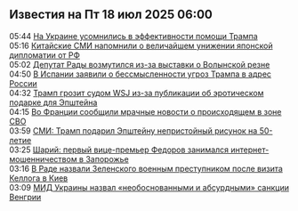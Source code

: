 <h2>Известия на Пт 18 июл 2025 06:00</h2><!--2025-07-18 05:44:12-->
<div class="rssn">
  <div><span class="smaller gray hspace">05:44</span> <a class="nodecor" href="https://news.rambler.ru/world/55003177-na-ukraine-usomnilis-v-effektivnosti-pomoschi-trampa/">На Украине усомнились в эффективности помощи Трампа</a></div>
</div>
<div class="rssn">
  <div><span class="smaller gray hspace">05:16</span> <a class="nodecor" href="https://news.rambler.ru/world/55003159-kitayskie-smi-napomnili-o-velichayshem-unizhenii-yaponskoy-diplomatii-ot-rf/">Китайские СМИ напомнили о величайшем унижении японской дипломатии от РФ</a></div>
</div>
<div class="rssn">
  <div><span class="smaller gray hspace">05:02</span> <a class="nodecor" href="https://news.rambler.ru/world/55003115-deputat-rady-vozmutilsya-iz-za-vystavki-o-volynskoy-rezne/">Депутат Рады возмутился из-за выставки о Волынской резне</a></div>
</div>
<div class="rssn">
  <div><span class="smaller gray hspace">04:50</span> <a class="nodecor" href="https://news.rambler.ru/world/55003064-v-ispanii-zayavili-o-bessmyslennosti-ugroz-trampa-v-adres-rossii/">В Испании заявили о бессмысленности угроз Трампа в адрес России</a></div>
</div>
<div class="rssn">
  <div><span class="smaller gray hspace">04:32</span> <a class="nodecor" href="https://news.rambler.ru/world/55003107-tramp-grozit-sudom-wsj-iz-za-publikatsii-ob-eroticheskom-podarke-dlya-epshteyna/">Трамп грозит судом WSJ из-за публикации об эротическом подарке для Эпштейна</a></div>
</div>
<div class="rssn">
  <div><span class="smaller gray hspace">04:15</span> <a class="nodecor" href="https://news.rambler.ru/world/55003092-vo-frantsii-soobschili-mrachnye-novosti-o-proishodyaschem-v-zone-svo/">Во Франции сообщили мрачные новости о происходящем в зоне СВО</a></div>
</div>
<div class="rssn">
  <div><span class="smaller gray hspace">03:59</span> <a class="nodecor" href="https://news.rambler.ru/world/55003078-smi-tramp-podaril-epshteynu-nepristoynyy-risunok-na-50-letie/">СМИ: Трамп подарил Эпштейну непристойный рисунок на 50-летие</a></div>
</div>
<div class="rssn">
  <div><span class="smaller gray hspace">03:25</span> <a class="nodecor" href="https://news.rambler.ru/world/55003051-shariy-pervyy-vitse-premer-fedorov-zanimalsya-internet-moshennichestvom-v-zaporozhe/">Шарий: первый вице-премьер Федоров занимался интернет-мошенничеством в Запорожье</a></div>
</div>
<div class="rssn">
  <div><span class="smaller gray hspace">03:16</span> <a class="nodecor" href="https://news.rambler.ru/world/55002641-v-rade-nazvali-zelenskogo-voennym-prestupnikom-posle-vizita-kelloga-v-kiev/">В Раде назвали Зеленского военным преступником после визита Келлога в Киев</a></div>
</div>
<div class="rssn">
  <div><span class="smaller gray hspace">03:09</span> <a class="nodecor" href="https://news.rambler.ru/world/55003021-mid-ukrainy-nazval-neobosnovannymi-i-absurdnymi-sanktsii-vengrii/">МИД Украины назвал «необоснованными и абсурдными» санкции Венгрии</a></div>
</div>